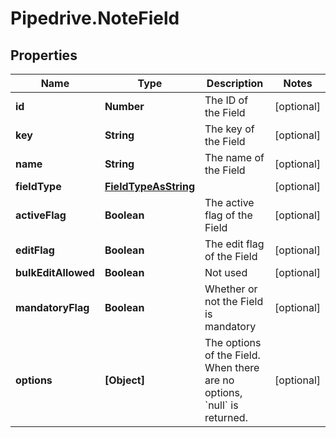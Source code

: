 # Pipedrive.NoteField

## Properties

Name | Type | Description | Notes
------------ | ------------- | ------------- | -------------
**id** | **Number** | The ID of the Field | [optional] 
**key** | **String** | The key of the Field | [optional] 
**name** | **String** | The name of the Field | [optional] 
**fieldType** | [**FieldTypeAsString**](FieldTypeAsString.md) |  | [optional] 
**activeFlag** | **Boolean** | The active flag of the Field | [optional] 
**editFlag** | **Boolean** | The edit flag of the Field | [optional] 
**bulkEditAllowed** | **Boolean** | Not used | [optional] 
**mandatoryFlag** | **Boolean** | Whether or not the Field is mandatory | [optional] 
**options** | **[Object]** | The options of the Field. When there are no options, &#x60;null&#x60; is returned. | [optional] 


